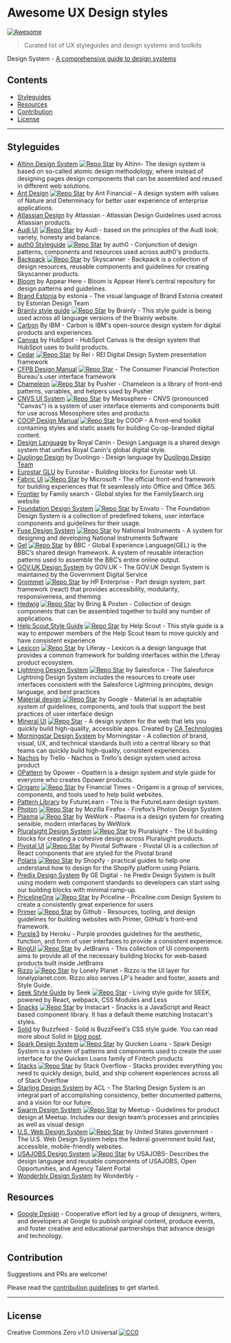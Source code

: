 # Awesome UX Design styles

[![Awesome](https://awesome.re/badge.svg)](https://awesome.re)

> Curated list of UX styleguides and design systems and toolkits

Design System - [A comprehensive guide to design systems](https://www.invisionapp.com/inside-design/guide-to-design-systems/)

## Contents

<!-- toc -->

-   [Styleguides](#styleguides)
-   [Resources](#resources)
-   [Contribution](#contribution)
-   [License](#license)

<!-- tocstop -->

---

## Styleguides

-   [Altinn Design System](https://altinn.github.io/designsystem-styleguide/) [![Repo Star](https://img.shields.io/github/stars/Altinn/DesignSystem.svg?label=&style=social)](https://github.com/Altinn/DesignSystem) by Altinn- The design system is based on so-called atomic design methodology, where instead of designing pages design components that can be assembled and reused in different web solutions.
-   [Ant Design](https://ant.design/) [![Repo Star](https://img.shields.io/github/stars/ant-design/ant-design.svg?label=&style=social)](https://github.com/ant-design/ant-design/) by Ant Financial - A design system with values of Nature and Determinacy for better user experience of enterprise applications.
-   [Atlassian Design](https://atlassian.design/) by Atlassian - Atlassian Design Guidelines used across Atlassian products.
-   [Audi UI](https://www.audi.com/ci/en/guides/user-interface/introduction.html) [![Repo Star](https://img.shields.io/github/stars/audi/audi-ui.svg?label=&style=social)](https://github.com/audi/audi-ui) by Audi - based on the principles of the Audi look: variety, honesty and balance.
-   [auth0 Styleguide](https://styleguide.auth0.com/) [![Repo Star](https://img.shields.io/github/stars/auth0/styleguide.svg?label=&style=social)](https://github.com/auth0/styleguide) by auth0 - Conjunction of design patterns, components and resources used across auth0's products.
-   [Backpack](https://backpack.github.io/) [![Repo Star](https://img.shields.io/github/stars/backpack/backpack.github.io.svg?label=&style=social)](https://github.com/backpack/backpack.github.io) by Skyscanner - Backpack is a collection of design resources, reusable components and guidelines for creating Skyscanner products.
-   [Bloom](http://bloom.appearhere.co.uk/) by Appear Here - Bloom is Appear Here’s central repository for design patterns and guidelines.
-   [Brand Estonia](https://brand.estonia.ee/) by estonia - The visual language of Brand Estonia created by Estonian Design Team
-   [Brainly style guide](https://styleguide.brainly.com) [![Repo Star](https://img.shields.io/github/stars/brainly/style-guide.svg?label=&style=social)](https://github.com/brainly/style-guide) by Brainly - This style guide is being used across all language versions of the Brainly website.
-   [Carbon](http://carbondesignsystem.com/) By IBM - Carbon is IBM's open-source design system for digital products and experiences.
-   [Canvas](https://canvas.hubspot.com/) by HubSpot - HubSpot Canvas is the design system that HubSpot uses to build products.
-   [Cedar](http://rei.github.io/rei-cedar/) [![Repo Star](https://img.shields.io/github/stars/rei/rei-cedar.svg?label=&style=social)](https://github.com/rei/rei-cedar) by Rei - REI Digital Design System presentation framework
-   [CFPB Design Manual](https://cfpb.github.io/design-manual/) [![Repo Star](https://img.shields.io/github/stars/cfpb/capital-framework.svg?label=&style=social)](https://github.com/cfpb/capital-framework) - The Consumer Financial Protection Bureau's user interface framework
-   [Chameleon](https://pusher.github.io/chameleon/) [![Repo Star](https://img.shields.io/github/stars/pusher/chameleon.svg?label=&style=social)](https://github.com/pusher/chameleon) by Pusher - Chameleon is a library of front-end patterns, variables, and helpers used by Pusher
-   [CNVS UI System](http://mesosphere.github.io/cnvs/) [![Repo Star](https://img.shields.io/github/stars/mesosphere/cnvs.svg?label=&style=social)](https://github.com/mesosphere/cnvs) by Mesosphere - CNVS (pronounced "Canvas") is a system of user interface elements and components built for use across Mesosphere sites and products
-   [COOP Design Manual](https://coop-design-system.herokuapp.com/) [![Repo Star](https://img.shields.io/github/stars/coopdigital/coop-frontend-toolkit.svg?label=&style=social)](https://github.com/coopdigital/coop-frontend-toolkit) by COOP - A front-end toolkit containing styles and static assets for building Co-op-branded digital content.
-   [Design Language](http://developer.royalcanin.com/) by Royal Canin - Design Language is a shared design system that unifies Royal Canin's global digital style.
-   [Duolingo Design](https://www.duolingo.com/design/) by Duolingo - Design language by [Duolingo Design Team](https://medium.com/duolingo-design)
-   [Eurostar GLU](https://style.eurostar.com/) by Eurostar - Building blocks for Eurostar web UI.
-   [Fabric UI](https://developer.microsoft.com/en-us/fabric) [![Repo Star](https://img.shields.io/github/stars/OfficeDev/office-ui-fabric-core.svg?label=&style=social)](https://github.com/OfficeDev/office-ui-fabric-core) by Microsoft - The official front-end framework for building experiences that fit seamlessly into Office and Office 365.
-   [Frontier](https://www.familysearch.org/frontier/styleguide/) by Family search - Global styles for the FamilySearch.org website
-   [Foundation Design System](https://envato.github.io/foundation-design-system/) [![Repo Star](https://img.shields.io/github/stars/envato/foundation-design-system-tokens.svg?label=&style=social)](https://github.com/envato/foundation-design-system-tokens) by Envato - The Foundation Design System is a collection of predefined tokens, user interface components and guidelines for their usage.
-   [Fuse Design System](https://ni.github.io/design-system/) [![Repo Star](https://img.shields.io/github/stars/ni/design-system.svg?label=&style=social)](https://github.com/ni/design-system) by National Instruments - A system for designing and developing National Instruments Software
-   [Gel](http://www.bbc.co.uk/gel/) [![Repo Star](https://img.shields.io/github/stars/bbc/gel-foundations.svg?label=&style=social)](https://github.com/bbc/gel-foundations) by BBC - Global Experience Language(GEL) is the BBC’s shared design framework. A system of reusable interaction patterns used to assemble the BBC’s entire online output.
-   [GOV.UK Design System](https://design-system.service.gov.uk/) by GOV.UK - The GOV.UK Design System is maintained by the Government Digital Service
-   [Grommet](https://v2.grommet.io/) [![Repo Star](https://img.shields.io/github/stars/grommet/grommet.svg?label=&style=social)](https://github.com/grommet/grommet) by HP Enterprise - Part design system, part framework (react) that provides accessibility, modularity, responsiveness, and theming
-   [Hedwig](https://hedwig-docs.herokuapp.com) [![Repo Star](https://img.shields.io/github/stars/bring/hedwig.svg?label=&style=social)](https://github.com/bring/hedwig) by Bring & Posten - Collection of design components that can be assembled together to build any number of applications.
-   [Help Scout Style Guide](http://style.helpscout.com/) [![Repo Star](https://img.shields.io/github/stars/helpscout/seed-base.svg?label=&style=social)](https://github.com/helpscout/seed-base) by Help Scout - This style guide is a way to empower members of the Help Scout team to move quickly and have consistent experience
-   [Lexicon](https://lexicondesign.io/) [![Repo Star](https://img.shields.io/github/stars/liferay/lexicon-site.svg?label=&style=social)](https://github.com/liferay/lexicon-site) by Liferay - Lexicon is a design language that provides a common framework for building interfaces within the Liferay product ecosystem.
-   [Lightning Design System](https://www.lightningdesignsystem.com/) [![Repo Star](https://img.shields.io/github/stars/salesforce-ux/design-system.svg?label=&style=social)](https://github.com/salesforce-ux/design-system) by Salesforce - The Salesforce Lightning Design System includes the resources to create user interfaces consistent with the Salesforce Lightning principles, design language, and best practices
-   [Material design](https://material.io/design) [![Repo Star](https://img.shields.io/github/stars/mui-org/material-ui.svg?label=&style=social)](https://github.com/mui-org/material-ui) by Google - Material is an adaptable system of guidelines, components, and tools that support the best practices of user interface design
-   [Mineral UI](https://mineral-ui.com/) [![Repo Star](https://img.shields.io/github/stars/mineral-ui/mineral-ui.svg?label=&style=social)](https://github.com/mineral-ui/mineral-ui) - A design system for the web that lets you quickly build high-quality, accessible apps. Created by [CA Technologies](https://www.ca.com)
-   [Morningstar Design System](http://designsystem.morningstar.com/) by Morningstar - A collection of brand, visual, UX, and technical standards built into a central library so that teams can quickly build high-quality, consistent experiences.
-   [Nachos](https://design.trello.com/) by Trello - Nachos is Trello's design system used across product
-   [OPattern](https://ux.opower.com/opattern) by Opower - Opattern is a design system and style guide for everyone who creates Opower products.
-   [Origami](https://origami.ft.com/) [![Repo Star](https://img.shields.io/github/stars/nFinancial-Times/ft-origami.svg?label=&style=social)](nhttps://github.com/Financial-Times/ft-origami) by Financial Times - Origami is a group of services, components, and tools used to help build websites.
-   [Pattern Library](https://www.futurelearn.com/pattern-library) by FutureLearn - This is the FutureLearn design system.
-   [Photon](https://design.firefox.com/photon/) [![Repo Star](https://img.shields.io/github/stars/FirefoxUX/photon.svg?label=&style=social)](https://github.com/FirefoxUX/photon) by Mozilla Firefox - Firefox’s Photon Design System
-   [Plasma](http://plasma.guide/) [![Repo Star](https://img.shields.io/github/stars/wework/plasma.svg?label=&style=social)](https://github.com/wework/plasma) by WeWork - Plasma is a design system for creating sensible, modern interfaces by WeWork
-   [Pluralsight Design System](https://design-system.pluralsight.com/) [![Repo Star](https://img.shields.io/github/stars/pluralsight/design-system.svg?label=&style=social)](https://github.com/pluralsight/design-system) by Pluralsight - The UI building blocks for creating a cohesive design across Pluralsight products.
-   [Pivotal UI](https://styleguide.pivotal.io) [![Repo Star](https://img.shields.io/github/stars/pivotal-cf/pivotal-ui.svg?label=&style=social)](https://github.com/pivotal-cf/pivotal-ui) by Pivotal Software - Pivotal UI is a collection of React components that are styled for the Pivotal brand
-   [Polaris](https://polaris.shopify.com/) [![Repo Star](https://img.shields.io/github/stars/Shopify/polaris.svg?label=&style=social)](https://github.com/Shopify/polaris) by Shopify - practical guides to help one understand how to design for the Shopify platform using Polaris.
-   [Predix Design System](https://www.predix-ui.com/#/home) By GE Digital - he Predix Design System is built using modern web component standards so developers can start using our building blocks with minimal ramp-up.
-   [PricelineOne](https://pricelinelabs.github.io/design-system/) [![Repo Star](https://img.shields.io/github/stars/pricelinelabs/design-system.svg?label=&style=social)](https://github.com/pricelinelabs/design-system/) by Priceline - Priceline.com Design System to create a consistently great experience for users
-   [Primer](https://styleguide.github.com/primer/) [![Repo Star](https://img.shields.io/github/stars/primer/css.svg?label=&style=social)](https://github.com/primer/css) by Github - Resources, tooling, and design guidelines for building websites with Primer, GitHub's front-end framework.
-   [Purple3](https://design.herokai.com/purple3) by Heroku - Purple provides guidelines for the aesthetic, function, and form of user interfaces to provide a consistent experience.
-   [RingUI](https://jetbrains.github.io/ring-ui/) [![Repo Star](https://img.shields.io/github/stars/JetBrains/ring-ui.svg?label=&style=social)](https://github.com/JetBrains/ring-ui) by JetBrains - This collection of UI components aims to provide all of the necessary building blocks for web-based products built inside JetBrains
-   [Rizzo](https://rizzo.lonelyplanet.com/styleguide/) [![Repo Star](https://img.shields.io/github/stars/lonelyplanet/rizzo.svg?label=&style=social)](https://github.com/lonelyplanet/rizzo) by Lonely Planet - Rizzo is the UI layer for lonelyplanet.com. Rizzo also serves LP's header and footer, assets and Style Guide.
-   [Seek Style Guide](https://seek-oss.github.io/seek-style-guide/) by Seek [![Repo Star](https://img.shields.io/github/stars/seek-oss/seek-style-guide.svg?label=&style=social)](https://github.com/seek-oss/seek-style-guide) - Living style guide for SEEK, powered by React, webpack, CSS Modules and Less
-   [Snacks](https://instacart.github.io/Snacks/) [![Repo Star](https://img.shields.io/github/stars/instacart/Snacks.svg?label=&style=social)](https://github.com/instacart/Snacks) by Instacart - Snacks is a JavaScript and React based component library. It has a default theme matching Instacart's styles.
-   [Solid](https://solid.buzzfeed.com/) by Buzzfeed - Solid is BuzzFeed's CSS style guide. You can read more about Solid in [blog post](https://medium.com/buzzfeed-design/introducing-solid-1c16b1bf4868#.b8sqi9a73).
-   [Spark Design System](https://sparkdesignsystem.com/) [![Repo Star](https://img.shields.io/github/stars/sparkdesignsystem/spark-design-system.svg?label=&style=social)](https://github.com/sparkdesignsystem/spark-design-system) by Quicken Loans - Spark Design System is a system of patterns and components used to create the user interface for the Quicken Loans family of Fintech products
-   [Stacks](https://stackoverflow.design/) [![Repo Star](https://img.shields.io/github/stars/StackExchange/Stacks.svg?label=&style=social)](https://github.com/StackExchange/Stacks) by Stack Overflow - Stacks provides everything you need to quickly design, build, and ship coherent experiences across all of Stack Overflow
-   [Starling Design System](https://design.acl.com/page/Home) by ACL - The Starling Design System is an integral part of accomplishing consistency, better documented patterns, and a vision for our future.
-   [Swarm Design System](https://meetup.github.io/swarm-design-system/) [![Repo Star](https://img.shields.io/github/stars/meetup/swarm-design-system.svg?label=&style=social)](https://github.com/meetup/swarm-design-system) by Meetup - Guidelines for product design at Meetup. Includes our design team’s processes and principles as well as visual design
-   [U.S. Web Design System](https://designsystem.digital.gov/) [![Repo Star](https://img.shields.io/github/stars/uswds/uswds.svg?label=&style=social)](https://github.com/uswds/uswds) by United States government - The U.S. Web Design System helps the federal government build fast, accessible, mobile-friendly websites.
-   [USAJOBS Design System](https://usajobs.github.io/design-system/) [![Repo Star](https://img.shields.io/github/stars/USAJOBS/design-system.svg?label=&style=social)](https://github.com/USAJOBS/design-system) by USAJOBS- Describes the design language and reusable components of USAJOBS, Open Opportunities, and Agency Talent Portal
-   [Wonderbly Design System](http://design-system.lostmy.name/) by Wonderbly -

## Resources

-   [Google Design](https://design.google/) - Cooperative effort led by a group of designers, writers, and developers at Google to publish original content, produce events, and foster creative and educational partnerships that advance design and technology.

## Contribution

Suggestions and PRs are welcome!

Please read the [contribution guidelines](CONTRIBUTING.md) to get started.

---

## License

Creative Commons Zero v1.0 Universal
[![CC0](http://mirrors.creativecommons.org/presskit/buttons/88x31/svg/cc-zero.svg)](https://creativecommons.org/publicdomain/zero/1.0/)
